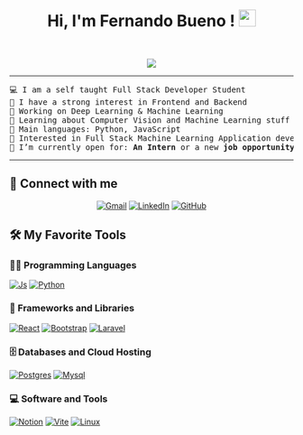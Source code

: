 <h1 align="center">
Hi, I'm Fernando Bueno !
<a href="https://github.com/Neirafernando" target="_self">
<img src="https://media.giphy.com/media/hvRJCLFzcasrR4ia7z/giphy.gif" width="30">
		
  		
</a>
</h1>
<p align="center">
	<a href="https://github.com/Neirafernando">
	
</p>
<br/>
<p align="center">
	<a href="https://github.com/Neirafernando">
		<img src="https://readme-typing-svg.herokuapp.com?lines=Computer+Science+Student;Full+Stack+Web+Developer;Freelancer;DS%20|%20AI%20|%20ML%20Enthusiastic;Always%20learning%20new%20things&center=true&width=380&height=45">
	</a>
</p>

<hr>

<pre>
💻 I am a self taught Full Stack Developer Student 
📝 I have a strong interest in Frontend and Backend
🔭 Working on Deep Learning & Machine Learning
🌱 Learning about Computer Vision and Machine Learning stuff
🌟 Main languages: Python, JavaScript
🚩 Interested in Full Stack Machine Learning Application development
🤔 I’m currently open for: <b>An Intern</b> or a new <b>job opportunity</b>, this is <a href="https://drive.google.com/file/d/1OL-pYjC8jb3u3bbqLswQooZkah4ExeZf/view?usp=sharing" target="_blank">MY RESUME.</a>
</pre>
<hr>

## 🤝 Connect with me
<p align="center">
	<a href="mailto:fernando19bueno.com"><img img src="https://img.shields.io/badge/gmail-%23EA4335.svg?style=plastic&logo=gmail&logoColor=white" alt="Gmail"/></a>
	<a href="https://www.linkedin.com/in/fernando-bueno-75a531247/"><img src="https://img.shields.io/badge/linkedin-%230A66C2.svg?style=plastic&logo=linkedin&logoColor=white" alt="LinkedIn"/></a>
	<a href="https://github.com/Bouaskaoun"><img src="https://img.shields.io/badge/github-%23181717.svg?style=plastic&logo=github&logoColor=white" alt="GitHub"/></a>
</p>

## 🛠️ My Favorite Tools

### 👨‍💻 Programming Languages

<p>
    <a href=""><img alt="Js" src="https://skillicons.dev/icons?i=js"></a>
    <a href="https://www.python.org/"><img alt="Python" src="https://skillicons.dev/icons?i=python"></a>

### 🧰 Frameworks and Libraries

<p>
    <a href="https://react.dev/"><img alt="React" src="https://skillicons.dev/icons?i=react"></a>
    <a href="https://getbootstrap.com/"><img alt="Bootstrap" src="https://skillicons.dev/icons?i=bootstrap"></a>
    <a href="https://laravel.com/"><img alt="Laravel" src="https://skillicons.dev/icons?i=laravel"></a>
 
</p>

### 🗄️ Databases and Cloud Hosting

<p>
    <a href="https://www.postgresql.org/"><img alt="Postgres" src="https://skillicons.dev/icons?i=postgres"></a>
     <a href="https://www.mysql.com/"><img alt="Mysql" src="https://skillicons.dev/icons?i=mysql"></a>
</p>

### 💻 Software and Tools

<p>
<a href="https://www.notion.so/es-es/product"><img alt="Notion" src="https://skillicons.dev/icons?i=notion"></a>
<a href="https://vitejs.dev/"><img alt="Vite" src="https://skillicons.dev/icons?i=vite"></a>
<a href="https://www.linux.org/"><img alt="Linux" src="https://skillicons.dev/icons?i=linux"></a>
</p>
</br>




